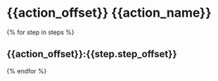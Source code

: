 
# {{action_offset}} {{action_name}}

{% for step in steps %}
## {{action_offset}}:{{step.step_offset}}
{% endfor %}
